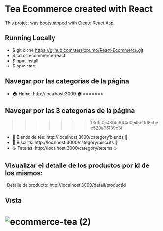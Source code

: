 # Tea Ecommerce created with React

This project was bootstrapped with [Create React App](https://github.com/facebook/create-react-app).

## Running Locally
- $ git clone https://github.com/serelopumo/React-Ecommerce.git
- $ cd cd ecommerce-react
- $ npm install
- $ npm start

## Navegar por las categorías de la página

- 🏠 Home: http://localhost:3000 🏠
=======
## Navegar por las 3 categorías de la página

>>>>>>> 13e1c0c48f4c944d0ed5e0d8cbee520a96139c3f
- 🍵 Blends de tés: http://localhost:3000/category/blends 🍵
- 🍪 Biscuits: http://localhost:3000/category/biscuits 🍪
- ☕ Teteras: http://localhost:3000/category/teteras ☕

## Visualizar el detalle de los productos por id de los mismos:

-Detalle de producto: http://localhost:3000/detail/productid

## Vista

![ecommerce-tea (2)](https://user-images.githubusercontent.com/100161377/183259699-ace178ec-b7e5-43b1-abc0-ad7bbb0698a7.gif)
=======
